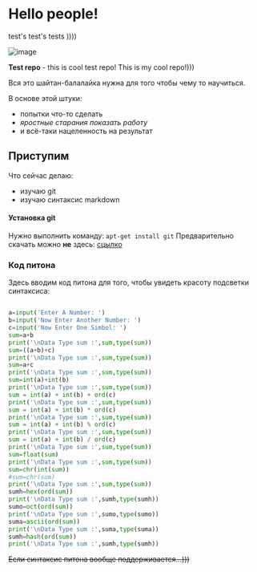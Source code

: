 # Hello people!

test's test's tests ))))

![image](https:/....)

**Test repo** - this is cool test repo! This is my cool repo!)))

Вся это шайтан-балалайка нужна для того чтобы чему то научиться.

В основе этой штуки:

* попытки что-то сделать
* *яростные старания показать работу* 
* и всё-таки нацеленность на результат

## Приступим

Что сейчас делаю:
* изучаю git
* изучаю синтаксис markdown

#### Установка git

Нужно выполнить команду: `apt-get install git`
Предварительно скачать можно **не** здесь: [сцылко](https://localhost/jopa)

### Код питона

Здесь вводим код питона для того, чтобы увидеть красоту подсветки синтаксиса:

```python

a=input('Enter A Number: ')
b=input('Now Enter Another Number: ')
c=input('Now Enter One Simbol: ')
sum=a+b
print('\nData Type sum :',sum,type(sum))
sum=((a+b)+c)
print('\nData Type sum :',sum,type(sum))
sum=a+c
print('\nData Type sum :',sum,type(sum))
sum=int(a)+int(b)
print('\nData Type sum :',sum,type(sum))
sum = int(a) + int(b) + ord(c)
print('\nData Type sum :',sum,type(sum))
sum = int(a) + int(b) * ord(c)
print('\nData Type sum :',sum,type(sum))
sum = int(a) + int(b) % ord(c)
print('\nData Type sum :',sum,type(sum))
sum = int(a) + int(b) / ord(c)
print('\nData Type sum :',sum,type(sum))
sum=float(sum)
print('\nData Type sum :',sum,type(sum))
sum=chr(int(sum))
#sum=chr(sum)
print('\nData Type sum :',sum,type(sum))
sumh=hex(ord(sum))
print('\nData Type sum :',sumh,type(sumh))
sumo=oct(ord(sum))
print('\nData Type sum :',sumo,type(sumo))
suma=ascii(ord(sum))
print('\nData Type sum :',suma,type(suma))
sumh=hash(ord(sum))
print('\nData Type sum :',sumh,type(sumh))

```

~~Если синтаксис питона вообще поддерживается...)))~~


